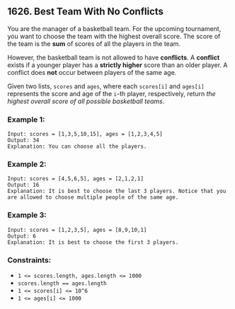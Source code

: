 ## 1626. Best Team With No Conflicts

You are the manager of a basketball team. For the upcoming tournament, you want to choose the team with the highest overall score. The score of the team is the **sum** of scores of all the players in the team.

However, the basketball team is not allowed to have **conflicts**. A **conflict** exists if a younger player has a **strictly higher** score than an older player. A conflict does **not** occur between players of the same age.

Given two lists, ```scores``` and ```ages```, where each ```scores[i]``` and ```ages[i]``` represents the score and age of the ```i```-th player, respectively, return *the highest overall score of all possible basketball teams*.

### Example 1:
```
Input: scores = [1,3,5,10,15], ages = [1,2,3,4,5]
Output: 34
Explanation: You can choose all the players.
```
### Example 2:
```
Input: scores = [4,5,6,5], ages = [2,1,2,1]
Output: 16
Explanation: It is best to choose the last 3 players. Notice that you are allowed to choose multiple people of the same age.
```
### Example 3:
```
Input: scores = [1,2,3,5], ages = [8,9,10,1]
Output: 6
Explanation: It is best to choose the first 3 players.
```

### Constraints:

* ```1 <= scores.length, ages.length <= 1000```
* ```scores.length == ages.length```
* ```1 <= scores[i] <= 10^6```
* ```1 <= ages[i] <= 1000```